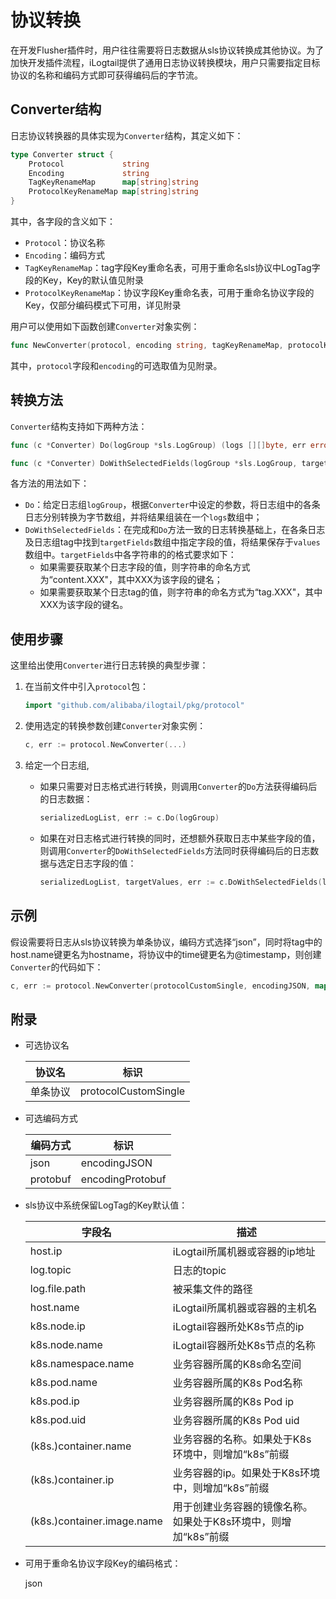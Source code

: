 # 协议转换

在开发Flusher插件时，用户往往需要将日志数据从sls协议转换成其他协议。为了加快开发插件流程，iLogtail提供了通用日志协议转换模块，用户只需要指定目标协议的名称和编码方式即可获得编码后的字节流。

## Converter结构

日志协议转换器的具体实现为`Converter`结构，其定义如下：

```Go
type Converter struct {
    Protocol             string
    Encoding             string
    TagKeyRenameMap      map[string]string
    ProtocolKeyRenameMap map[string]string
}
```

其中，各字段的含义如下：

- `Protocol`：协议名称
- `Encoding`：编码方式
- `TagKeyRenameMap`：tag字段Key重命名表，可用于重命名sls协议中LogTag字段的Key，Key的默认值见附录
- `ProtocolKeyRenameMap`：协议字段Key重命名表，可用于重命名协议字段的Key，仅部分编码模式下可用，详见附录

用户可以使用如下函数创建`Converter`对象实例：

```Go
func NewConverter(protocol, encoding string, tagKeyRenameMap, protocolKeyRenameMap map[string]string) (*Converter, error)
```

其中，`protocol`字段和`encoding`的可选取值为见附录。

## 转换方法

`Converter`结构支持如下两种方法：

```Go
func (c *Converter) Do(logGroup *sls.LogGroup) (logs [][]byte, err error)

func (c *Converter) DoWithSelectedFields(logGroup *sls.LogGroup, targetFields []string) (logs [][]byte, values [][]string, err error)
```

各方法的用法如下：

- `Do`：给定日志组`logGroup`，根据`Converter`中设定的参数，将日志组中的各条日志分别转换为字节数组，并将结果组装在一个`logs`数组中；
- `DoWithSelectedFields`：在完成和`Do`方法一致的日志转换基础上，在各条日志及日志组tag中找到`targetFields`数组中指定字段的值，将结果保存于`values`数组中。`targetFields`中各字符串的的格式要求如下：
  - 如果需要获取某个日志字段的值，则字符串的命名方式为“content.XXX"，其中XXX为该字段的键名；
  - 如果需要获取某个日志tag的值，则字符串的命名方式为“tag.XXX"，其中XXX为该字段的键名。

## 使用步骤

这里给出使用`Converter`进行日志转换的典型步骤：

1. 在当前文件中引入`protocol`包：

    ```Go
    import "github.com/alibaba/ilogtail/pkg/protocol"
    ```

2. 使用选定的转换参数创建`Converter`对象实例：

    ```Go
    c, err := protocol.NewConverter(...)
    ```

3. 给定一个日志组,

    - 如果只需要对日志格式进行转换，则调用`Converter`的`Do`方法获得编码后的日志数据：

        ```Go
        serializedLogList, err := c.Do(logGroup)
        ```

    - 如果在对日志格式进行转换的同时，还想额外获取日志中某些字段的值，则调用`Converter`的`DoWithSelectedFields`方法同时获得编码后的日志数据与选定日志字段的值：

        ```Go
        serializedLogList, targetValues, err := c.DoWithSelectedFields(logGroup, selectedFields)
        ```

## 示例

假设需要将日志从sls协议转换为单条协议，编码方式选择“json”，同时将tag中的host.name键更名为hostname，将协议中的time键更名为@timestamp，则创建`Converter`的代码如下：

```Go
c, err := protocol.NewConverter(protocolCustomSingle, encodingJSON, map[string]string{"host.name":"hostname"}, map[string]string{"time", "@timestamp"})
```

## 附录

- 可选协议名

    | 协议名 | 标识 |
    | ------ | ------ |
    | 单条协议 | protocolCustomSingle |

- 可选编码方式

    | 编码方式 | 标识 |
    | ------ | ------ |
    | json | encodingJSON |
    | protobuf | encodingProtobuf |

- sls协议中系统保留LogTag的Key默认值：

    | 字段名 | 描述 |
    | ------ | ------ |
    | host.ip | iLogtail所属机器或容器的ip地址 |
    | log.topic | 日志的topic |
    | log.file.path | 被采集文件的路径 |
    | host.name | iLogtail所属机器或容器的主机名 |
    | k8s.node.ip | iLogtail容器所处K8s节点的ip |
    | k8s.node.name | iLogtail容器所处K8s节点的名称 |
    | k8s.namespace.name | 业务容器所属的K8s命名空间 |
    | k8s.pod.name | 业务容器所属的K8s Pod名称 |
    | k8s.pod.ip | 业务容器所属的K8s Pod ip |
    | k8s.pod.uid | 业务容器所属的K8s Pod uid |
    | (k8s.)container.name | 业务容器的名称。如果处于K8s环境中，则增加“k8s”前缀 |
    | (k8s.)container.ip | 业务容器的ip。如果处于K8s环境中，则增加“k8s”前缀 |
    | (k8s.)container.image.name | 用于创建业务容器的镜像名称。如果处于K8s环境中，则增加“k8s”前缀 |

- 可用于重命名协议字段Key的编码格式：

    json
